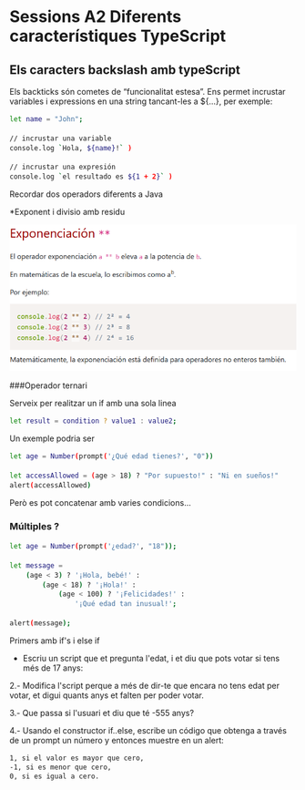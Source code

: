 # Sessions A2  Diferents característiques TypeScript


## Els caracters backslash amb typeScript

Els backticks són cometes de “funcionalitat estesa”. Ens permet incrustar variables i expressions en una string tancant-les a ${...}, per exemple:

```sh
let name = "John";

// incrustar una variable
console.log `Hola, ${name}!` ) 

// incrustar una expresión
console.log `el resultado es ${1 + 2}` )
```

Recordar dos operadors diferents a Java

*Exponent i divisio amb residu

![imatge](https://github.com/mikibardaji/M0373/blob/main/A2/A2/imatges/exponente.PNG)

###Operador ternari

Serveix per realitzar un if amb una sola linea

```sh
let result = condition ? value1 : value2;
```

Un exemple podria ser 

```sh
let age = Number(prompt('¿Qué edad tienes?', "0"))

let accessAllowed = (age > 18) ? "Por supuesto!" : "Ni en sueños!"
alert(accessAllowed)
```

Però es pot concatenar amb varies condicions...

### Múltiples ?

```sh
let age = Number(prompt('¿edad?', "18"));

let message =
    (age < 3) ? '¡Hola, bebé!' :
        (age < 18) ? '¡Hola!' :
            (age < 100) ? '¡Felicidades!' :
                '¡Qué edad tan inusual!';

alert(message);
```

Primers amb if's i else if

- Escriu un script que et pregunta l'edat, i et diu que pots votar si tens més de 17 anys:

2.- Modifica l'script perque a més de dir-te que encara no tens edat per votar, et digui quants anys et falten per poder votar.

3.- Que passa si l'usuari et diu que té -555 anys?

4.- Usando el constructor if..else, escribe un código que obtenga a través de un prompt un número y entonces muestre en un alert:

    1, si el valor es mayor que cero,
    -1, si es menor que cero,
    0, si es igual a cero.
 





